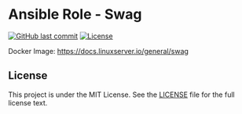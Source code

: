 # Ansible Role - Swag

[![GitHub last commit](https://img.shields.io/github/last-commit/ursinn/ansible-role-swag?logo=github&style=for-the-badge)](https://github.com/ursinn/ansible-role-swag/commits)
[![License](https://img.shields.io/github/license/ursinn/ansible-role-swag?style=for-the-badge)](https://github.com/ursinn/ansible-role-swag/blob/main/LICENSE)

Docker Image: https://docs.linuxserver.io/general/swag

## License

This project is under the MIT License. See the [LICENSE](https://github.com/ursinn/ansible-role-swag/blob/main/LICENSE) file for the full license text.

